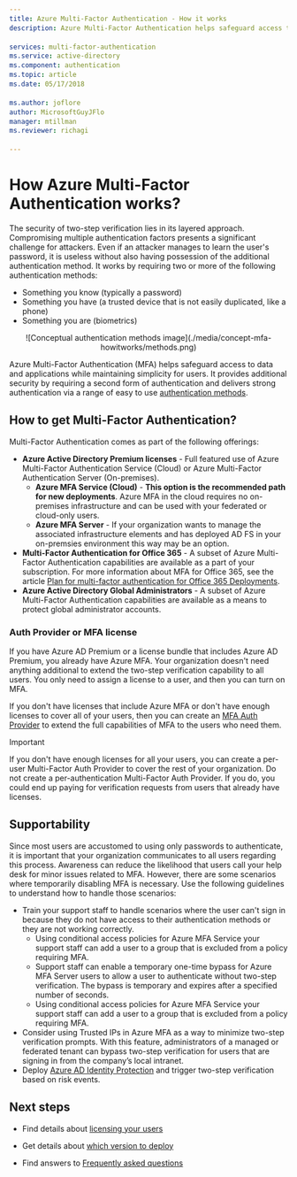 ```yaml
---
title: Azure Multi-Factor Authentication - How it works
description: Azure Multi-Factor Authentication helps safeguard access to data and applications while meeting user demand for a simple sign-in process.

services: multi-factor-authentication
ms.service: active-directory
ms.component: authentication
ms.topic: article
ms.date: 05/17/2018

ms.author: joflore
author: MicrosoftGuyJFlo
manager: mtillman
ms.reviewer: richagi

---
```

# How Azure Multi-Factor Authentication works?

The security of two-step verification lies in its layered approach. Compromising multiple authentication factors presents a significant challenge for attackers. Even if an attacker manages to learn the user's password, it is useless without also having possession of the additional authentication method. It works by requiring two or more of the following authentication methods:

* Something you know (typically a password)
* Something you have (a trusted device that is not easily duplicated, like a phone)
* Something you are (biometrics)

<center>![Conceptual authentication methods image](./media/concept-mfa-howitworks/methods.png)</center>

Azure Multi-Factor Authentication (MFA) helps safeguard access to data and applications while maintaining simplicity for users. It provides additional security by requiring a second form of authentication and delivers strong authentication via a range of easy to use [authentication methods](concept-authentication-methods.md).

## How to get Multi-Factor Authentication?

Multi-Factor Authentication comes as part of the following offerings:

* **Azure Active Directory Premium licenses** - Full featured use of Azure Multi-Factor Authentication Service (Cloud) or Azure Multi-Factor Authentication Server (On-premises).
   * **Azure MFA Service (Cloud)** - **This option is the recommended path for new deployments**. Azure MFA in the cloud requires no on-premises infrastructure and can be used with your federated or cloud-only users.
   * **Azure MFA Server** - If your organization wants to manage the associated infrastructure elements and has deployed AD FS in your on-premsies environment this way may be an option.
* **Multi-Factor Authentication for Office 365** - A subset of Azure Multi-Factor Authentication capabilities are available as a part of your subscription. For more information about MFA for Office 365, see the article [Plan for multi-factor authentication for Office 365 Deployments](https://support.office.com/article/plan-for-multi-factor-authentication-for-office-365-deployments-043807b2-21db-4d5c-b430-c8a6dee0e6ba).
* **Azure Active Directory Global Administrators** - A subset of Azure Multi-Factor Authentication capabilities are available as a means to protect global administrator accounts.

### Auth Provider or MFA license

If you have Azure AD Premium or a license bundle that includes Azure AD Premium, you already have Azure MFA. Your organization doesn't need anything additional to extend the two-step verification capability to all users. You only need to assign a license to a user, and then you can turn on MFA.

If you don't have licenses that include Azure MFA or don't have enough licenses to cover all of your users, then you can create an [MFA Auth Provider](concept-mfa-authprovider.md) to extend the full capabilities of MFA to the users who need them. 

> [!IMPORTANT]
> If you don't have enough licenses for all your users, you can create a per-user Multi-Factor Auth Provider to cover the rest of your organization. Do not create a per-authentication Multi-Factor Auth Provider. If you do, you could end up paying for verification requests from users that already have licenses.

## Supportability

Since most users are accustomed to using only passwords to authenticate, it is important that your organization communicates to all users regarding this process. Awareness can reduce the likelihood that users call your help desk for minor issues related to MFA. However, there are some scenarios where temporarily disabling MFA is necessary. Use the following guidelines to understand how to handle those scenarios:

* Train your support staff to handle scenarios where the user can't sign in because they do not have access to their authentication methods or they are not working correctly.
   * Using conditional access policies for Azure MFA Service your support staff can add a user to a group that is excluded from a policy requiring MFA.
   * Support staff can enable a temporary one-time bypass for Azure MFA Server users to allow a user to authenticate without two-step verification. The bypass is temporary and expires after a specified number of seconds.
   * Using conditional access policies for Azure MFA Service your support staff can add a user to a group that is excluded from a policy requiring MFA.
* Consider using Trusted IPs in Azure MFA as a way to minimize two-step verification prompts. With this feature, administrators of a managed or federated tenant can bypass two-step verification for users that are signing in from the company’s local intranet.
* Deploy [Azure AD Identity Protection](../active-directory-identityprotection.md) and trigger two-step verification based on risk events.

## Next steps

- Find details about [licensing your users](concept-mfa-licensing.md)

- Get details about [which version to deploy](concept-mfa-whichversion.md)

- Find answers to [Frequently asked questions](multi-factor-authentication-faq.md)